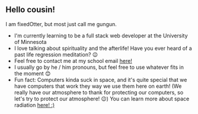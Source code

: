 ## Hello cousin!

I am fixedOtter, but most just call me gungun. 

- I'm currently learning to be a full stack web developer at the University of Minnesota
- I love talking about spirituality and the afterlife! Have you ever heard of a past life regression meditation? 😉
- Feel free to contact me at my school email [here!](mailto:fo1152rc@gominnstate.edu)
- I usually go by he / him pronouns, but feel free to use whatever fits in the moment 😊
- Fun fact: Computers kinda suck in space, and it's quite special that we have computers that work they way we use them here on earth! (We really have our atmosphere to thank for protecting our computers, so let's try to protect our atmosphere! 😉) You can learn more about space radiation [here! :)](https://www.nasa.gov/audience/foreducators/postsecondary/features/F_Understanding_Space_Radiation.html)
